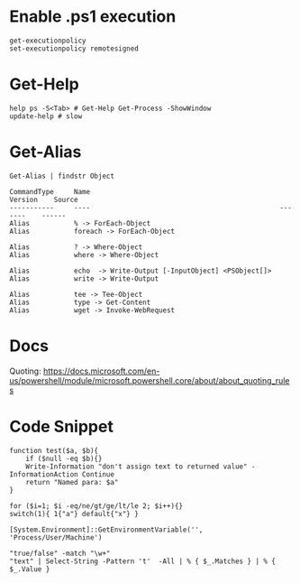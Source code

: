 # Enable .ps1 execution

    get-executionpolicy
    set-executionpolicy remotesigned

# Get-Help

    help ps -S<Tab> # Get-Help Get-Process -ShowWindow
    update-help # slow

# Get-Alias

    Get-Alias | findstr Object

    CommandType     Name                                               Version    Source
    -----------     ----                                               -------    ------
    Alias           % -> ForEach-Object
    Alias           foreach -> ForEach-Object

    Alias           ? -> Where-Object
    Alias           where -> Where-Object

    Alias           echo  -> Write-Output [-InputObject] <PSObject[]>
    Alias           write -> Write-Output

    Alias           tee -> Tee-Object
    Alias           type -> Get-Content
    Alias           wget -> Invoke-WebRequest

# Docs
Quoting: https://docs.microsoft.com/en-us/powershell/module/microsoft.powershell.core/about/about_quoting_rules

# Code Snippet

    function test($a, $b){
        if ($null -eq $b){}
        Write-Information "don't assign text to returned value" -InformationAction Continue
        return "Named para: $a"
    }

    for ($i=1; $i -eq/ne/gt/ge/lt/le 2; $i++){}
    switch(1){ 1{"a"} default{"x"} }

    [System.Environment]::GetEnvironmentVariable('', 'Process/User/Machine')

    "true/false" -match "\w+"
    "text" | Select-String -Pattern 't'  -All | % { $_.Matches } | % { $_.Value }